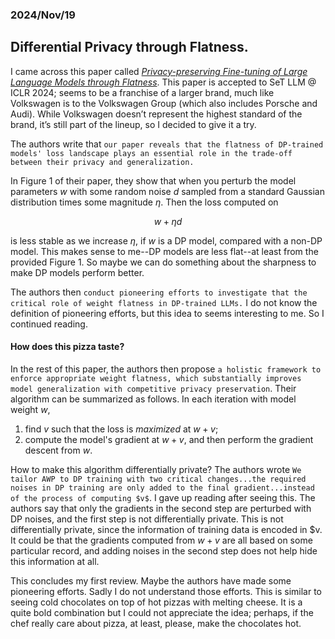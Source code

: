 ### 2024/Nov/19
## Differential Privacy through Flatness. 

I came across this paper called [*Privacy-preserving Fine-tuning of Large Language Models through Flatness*](https://openreview.net/forum?id=LtdcfCw92l&referrer=%5Bthe%20profile%20of%20Tianlong%20Chen%5D(%2Fprofile%3Fid%3D~Tianlong_Chen1)). This paper is accepted to SeT LLM @ ICLR 2024; seems to be a franchise of a larger brand, much like Volkswagen is to the Volkswagen Group (which also includes Porsche and Audi). While Volkswagen doesn’t represent the highest standard of the brand, it’s still part of the lineup, so I decided to give it a try.

The authors write that ```our paper reveals that the flatness of DP-trained models' loss landscape plays an essential role in the trade-off between their privacy and generalization.``` 

In Figure 1 of their paper, they show that when you perturb the model parameters $w$ with some random noise $d$ sampled from a standard Gaussian distribution times some magnitude $\eta$. Then the loss computed on 

$$w+\eta d$$

is less stable as we increase $\eta$, if $w$ is a DP model, compared with a non-DP model. This makes sense to me--DP models are less flat--at least from the provided Figure 1. So maybe we can do something about the sharpness to make DP models perform better.

The authors then ```conduct pioneering efforts to investigate that the critical role of weight flatness in DP-trained LLMs.``` I do not know the definition of pioneering efforts, but this idea to seems interesting to me. So I continued reading.

#### How does this pizza taste?
In the rest of this paper, the authors then propose ```a holistic framework to enforce appropriate weight flatness, which substantially improves model generalization with competitive privacy preservation```. Their algorithm can be summarized as follows. In each iteration with model weight $w$,

1. find $v$ such that the loss is *maximized* at $w+v$;
2. compute the model's gradient at $w+v$, and then perform the gradient descent from $w$.

How to make this algorithm differentially private? The authors wrote ```We tailor AWP to DP training with two critical changes...the required noises in DP training are only added to the final gradient...instead of the process of computing $v$```. I gave up reading after seeing this. The authors say that only the gradients in the second step are perturbed with DP noises, and the first step is not differentially private. This is not differentially private, since the information of training data is encoded in $v. It could be that the gradients computed from $w+v$ are all based on some particular record, and adding noises in the second step does not help hide this information at all. 

This concludes my first review. Maybe the authors have made some pioneering efforts. Sadly I do not understand those efforts. This is similar to seeing cold chocolates on top of hot pizzas with melting cheese. It is a quite bold combination but I could not appreciate the idea; perhaps, if the chef really care about pizza, at least, please, make the chocolates hot. 

